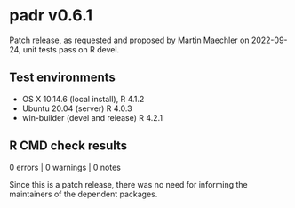 # padr v0.6.1

Patch release, as requested and proposed by Martin Maechler on 2022-09-24, unit tests pass on R devel.

## Test environments
* OS X 10.14.6 (local install), R 4.1.2
* Ubuntu 20.04 (server) R 4.0.3
* win-builder (devel and release) R 4.2.1 

## R CMD check results

0 errors | 0 warnings | 0 notes

Since this is a patch release, there was no need for informing the maintainers of the dependent packages.
